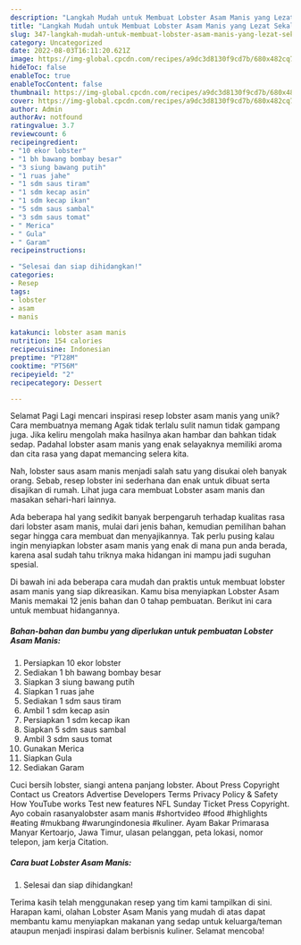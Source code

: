 ```yaml
---
description: "Langkah Mudah untuk Membuat Lobster Asam Manis yang Lezat Sekali"
title: "Langkah Mudah untuk Membuat Lobster Asam Manis yang Lezat Sekali"
slug: 347-langkah-mudah-untuk-membuat-lobster-asam-manis-yang-lezat-sekali
category: Uncategorized
date: 2022-08-03T16:11:20.621Z
image: https://img-global.cpcdn.com/recipes/a9dc3d8130f9cd7b/680x482cq70/lobster-asam-manis-foto-resep-utama.jpg
hideToc: false
enableToc: true
enableTocContent: false
thumbnail: https://img-global.cpcdn.com/recipes/a9dc3d8130f9cd7b/680x482cq70/lobster-asam-manis-foto-resep-utama.jpg
cover: https://img-global.cpcdn.com/recipes/a9dc3d8130f9cd7b/680x482cq70/lobster-asam-manis-foto-resep-utama.jpg
author: Admin
authorAv: notfound
ratingvalue: 3.7
reviewcount: 6
recipeingredient:
- "10 ekor lobster"
- "1 bh bawang bombay besar"
- "3 siung bawang putih"
- "1 ruas jahe"
- "1 sdm saus tiram"
- "1 sdm kecap asin"
- "1 sdm kecap ikan"
- "5 sdm saus sambal"
- "3 sdm saus tomat"
- " Merica"
- " Gula"
- " Garam"
recipeinstructions:

- "Selesai dan siap dihidangkan!"
categories:
- Resep
tags:
- lobster
- asam
- manis

katakunci: lobster asam manis 
nutrition: 154 calories
recipecuisine: Indonesian
preptime: "PT28M"
cooktime: "PT56M"
recipeyield: "2"
recipecategory: Dessert

---
```



Selamat Pagi Lagi mencari inspirasi resep lobster asam manis yang unik? Cara membuatnya memang Agak tidak terlalu sulit namun tidak gampang juga. Jika keliru mengolah maka hasilnya akan hambar dan bahkan tidak sedap. Padahal lobster asam manis yang enak selayaknya memiliki aroma dan cita rasa yang dapat memancing selera kita.


Nah, lobster saus asam manis menjadi salah satu yang disukai oleh banyak orang. Sebab, resep lobster ini sederhana dan enak untuk dibuat serta disajikan di rumah. Lihat juga cara membuat Lobster asam manis dan masakan sehari-hari lainnya.

Ada beberapa hal yang sedikit banyak berpengaruh terhadap kualitas rasa dari lobster asam manis, mulai dari jenis bahan, kemudian pemilihan bahan segar hingga cara membuat dan menyajikannya. Tak perlu pusing kalau ingin menyiapkan lobster asam manis yang enak di mana pun anda berada, karena asal sudah tahu triknya maka hidangan ini mampu jadi suguhan spesial.


Di bawah ini ada beberapa cara mudah dan praktis untuk membuat lobster asam manis yang siap dikreasikan. Kamu bisa menyiapkan Lobster Asam Manis memakai 12 jenis bahan dan 0 tahap pembuatan. Berikut ini cara untuk membuat hidangannya.

<!--inarticleads1-->

##### Bahan-bahan dan bumbu yang diperlukan untuk pembuatan Lobster Asam Manis:

1. Persiapkan 10 ekor lobster
1. Sediakan 1 bh bawang bombay besar
1. Siapkan 3 siung bawang putih
1. Siapkan 1 ruas jahe
1. Sediakan 1 sdm saus tiram
1. Ambil 1 sdm kecap asin
1. Persiapkan 1 sdm kecap ikan
1. Siapkan 5 sdm saus sambal
1. Ambil 3 sdm saus tomat
1. Gunakan  Merica
1. Siapkan  Gula
1. Sediakan  Garam


Cuci bersih lobster, siangi antena panjang lobster. About Press Copyright Contact us Creators Advertise Developers Terms Privacy Policy &amp; Safety How YouTube works Test new features NFL Sunday Ticket Press Copyright. Ayo cobain rasanyalobster asam manis #shortvideo #food #highlights #eating #mukbang #warungindonesia #kuliner. Ayam Bakar Primarasa Manyar Kertoarjo, Jawa Timur, ulasan pelanggan, peta lokasi, nomor telepon, jam kerja Citation. 

<!--inarticleads2-->

##### Cara buat Lobster Asam Manis:


1. Selesai dan siap dihidangkan!



Terima kasih telah menggunakan resep yang tim kami tampilkan di sini. Harapan kami, olahan Lobster Asam Manis yang mudah di atas dapat membantu kamu menyiapkan makanan yang sedap untuk keluarga/teman ataupun menjadi inspirasi dalam berbisnis kuliner. Selamat mencoba!
